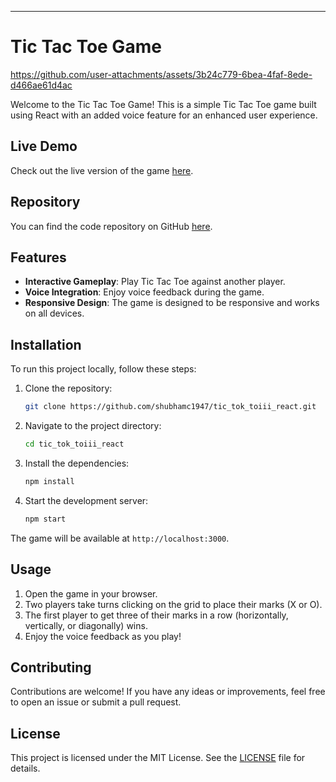 





---

# Tic Tac Toe Game

https://github.com/user-attachments/assets/3b24c779-6bea-4faf-8ede-d466ae61d4ac

Welcome to the Tic Tac Toe Game! This is a simple Tic Tac Toe game built using React with an added voice feature for an enhanced user experience.

## Live Demo

Check out the live version of the game [here](https://tictaktoiii.vercel.app/).

## Repository

You can find the code repository on GitHub [here](https://github.com/shubhamc1947/tic_tok_toiii_react).

## Features

- **Interactive Gameplay**: Play Tic Tac Toe against another player.
- **Voice Integration**: Enjoy voice feedback during the game.
- **Responsive Design**: The game is designed to be responsive and works on all devices.

## Installation

To run this project locally, follow these steps:

1. Clone the repository:
    ```sh
    git clone https://github.com/shubhamc1947/tic_tok_toiii_react.git
    ```
2. Navigate to the project directory:
    ```sh
    cd tic_tok_toiii_react
    ```
3. Install the dependencies:
    ```sh
    npm install
    ```
4. Start the development server:
    ```sh
    npm start
    ```

The game will be available at `http://localhost:3000`.

## Usage

1. Open the game in your browser.
2. Two players take turns clicking on the grid to place their marks (X or O).
3. The first player to get three of their marks in a row (horizontally, vertically, or diagonally) wins.
4. Enjoy the voice feedback as you play!

## Contributing

Contributions are welcome! If you have any ideas or improvements, feel free to open an issue or submit a pull request.

## License

This project is licensed under the MIT License. See the [LICENSE](LICENSE) file for details.
